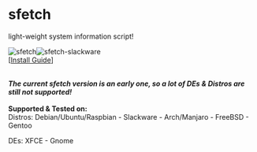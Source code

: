 # sfetch
light-weight system information script!

![sfetch](https://i.imgur.com/I92HyDx.png)![sfetch-slackware](https://i.imgur.com/a8igFqq.png)
<br/> 
[[Install Guide](https://github.com/sean0262/sfetch/wiki/Install)]  
  
<br/>  
<b><i>The current sfetch version is an early one, so a lot of DEs & Distros are still not supported!</b></i> 
<br/>  
<br/>
<b>Supported & Tested on:  </b>  <br/>
Distros:
Debian/Ubuntu/Raspbian
- Slackware   
- Arch/Manjaro  
- FreeBSD  
- Gentoo  

DEs:
XFCE - Gnome
